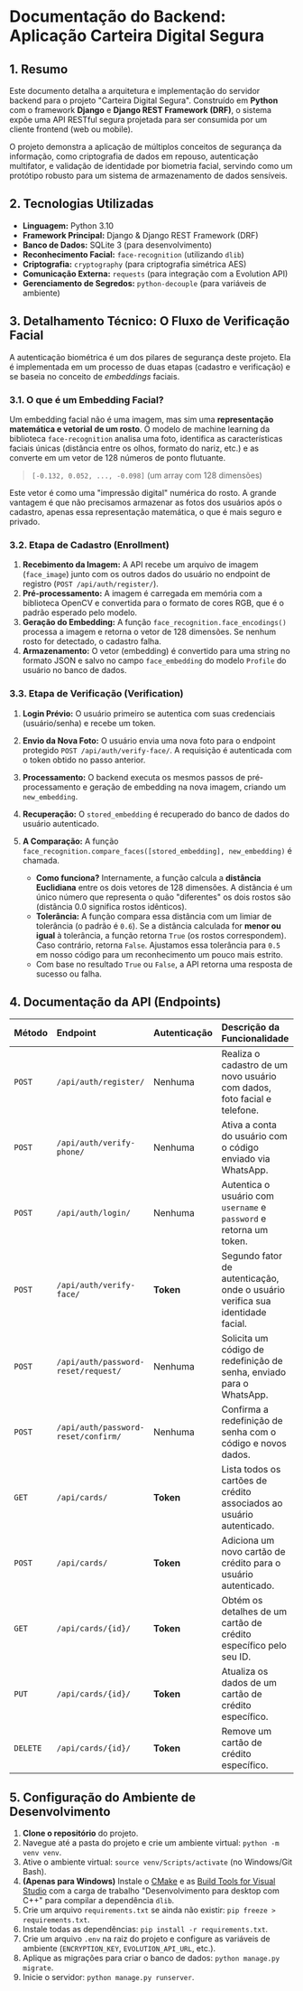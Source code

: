 # Documentação do Backend: Aplicação Carteira Digital Segura

## 1. Resumo

Este documento detalha a arquitetura e implementação do servidor backend para o projeto "Carteira Digital Segura". Construído em **Python** com o framework **Django** e **Django REST Framework (DRF)**, o sistema expõe uma API RESTful segura projetada para ser consumida por um cliente frontend (web ou mobile).

O projeto demonstra a aplicação de múltiplos conceitos de segurança da informação, como criptografia de dados em repouso, autenticação multifator, e validação de identidade por biometria facial, servindo como um protótipo robusto para um sistema de armazenamento de dados sensíveis.

## 2. Tecnologias Utilizadas

* **Linguagem:** Python 3.10
* **Framework Principal:** Django & Django REST Framework (DRF)
* **Banco de Dados:** SQLite 3 (para desenvolvimento)
* **Reconhecimento Facial:** `face-recognition` (utilizando `dlib`)
* **Criptografia:** `cryptography` (para criptografia simétrica AES)
* **Comunicação Externa:** `requests` (para integração com a Evolution API)
* **Gerenciamento de Segredos:** `python-decouple` (para variáveis de ambiente)

## 3. Detalhamento Técnico: O Fluxo de Verificação Facial

A autenticação biométrica é um dos pilares de segurança deste projeto. Ela é implementada em um processo de duas etapas (cadastro e verificação) e se baseia no conceito de *embeddings* faciais.

### 3.1. O que é um Embedding Facial?

Um embedding facial não é uma imagem, mas sim uma **representação matemática e vetorial de um rosto**. O modelo de machine learning da biblioteca `face-recognition` analisa uma foto, identifica as características faciais únicas (distância entre os olhos, formato do nariz, etc.) e as converte em um vetor de 128 números de ponto flutuante.

> `[-0.132, 0.052, ..., -0.098]` (um array com 128 dimensões)

Este vetor é como uma "impressão digital" numérica do rosto. A grande vantagem é que não precisamos armazenar as fotos dos usuários após o cadastro, apenas essa representação matemática, o que é mais seguro e privado.

### 3.2. Etapa de Cadastro (Enrollment)

1.  **Recebimento da Imagem:** A API recebe um arquivo de imagem (`face_image`) junto com os outros dados do usuário no endpoint de registro (`POST /api/auth/register/`).
2.  **Pré-processamento:** A imagem é carregada em memória com a biblioteca OpenCV e convertida para o formato de cores RGB, que é o padrão esperado pelo modelo.
3.  **Geração do Embedding:** A função `face_recognition.face_encodings()` processa a imagem e retorna o vetor de 128 dimensões. Se nenhum rosto for detectado, o cadastro falha.
4.  **Armazenamento:** O vetor (embedding) é convertido para uma string no formato JSON e salvo no campo `face_embedding` do modelo `Profile` do usuário no banco de dados.

### 3.3. Etapa de Verificação (Verification)

1.  **Login Prévio:** O usuário primeiro se autentica com suas credenciais (usuário/senha) e recebe um token.
2.  **Envio da Nova Foto:** O usuário envia uma nova foto para o endpoint protegido `POST /api/auth/verify-face/`. A requisição é autenticada com o token obtido no passo anterior.
3.  **Processamento:** O backend executa os mesmos passos de pré-processamento e geração de embedding na nova imagem, criando um `new_embedding`.
4.  **Recuperação:** O `stored_embedding` é recuperado do banco de dados do usuário autenticado.
5.  **A Comparação:** A função `face_recognition.compare_faces([stored_embedding], new_embedding)` é chamada.

    * **Como funciona?** Internamente, a função calcula a **distância Euclidiana** entre os dois vetores de 128 dimensões. A distância é um único número que representa o quão "diferentes" os dois rostos são (distância 0.0 significa rostos idênticos).
    * **Tolerância:** A função compara essa distância com um limiar de tolerância (o padrão é `0.6`). Se a distância calculada for **menor ou igual** à tolerância, a função retorna `True` (os rostos correspondem). Caso contrário, retorna `False`. Ajustamos essa tolerância para `0.5` em nosso código para um reconhecimento um pouco mais estrito.
    * Com base no resultado `True` ou `False`, a API retorna uma resposta de sucesso ou falha.

## 4. Documentação da API (Endpoints)

| Método | Endpoint                                    | Autenticação | Descrição da Funcionalidade                                               |
| :----- | :------------------------------------------ | :----------- | :------------------------------------------------------------------------ |
| `POST` | `/api/auth/register/`                       | Nenhuma      | Realiza o cadastro de um novo usuário com dados, foto facial e telefone.   |
| `POST` | `/api/auth/verify-phone/`                   | Nenhuma      | Ativa a conta do usuário com o código enviado via WhatsApp.               |
| `POST` | `/api/auth/login/`                          | Nenhuma      | Autentica o usuário com `username` e `password` e retorna um token.         |
| `POST` | `/api/auth/verify-face/`                    | **Token** | Segundo fator de autenticação, onde o usuário verifica sua identidade facial.|
| `POST` | `/api/auth/password-reset/request/`         | Nenhuma      | Solicita um código de redefinição de senha, enviado para o WhatsApp.       |
| `POST` | `/api/auth/password-reset/confirm/`         | Nenhuma      | Confirma a redefinição de senha com o código e novos dados.               |
| `GET`  | `/api/cards/`                               | **Token** | Lista todos os cartões de crédito associados ao usuário autenticado.      |
| `POST` | `/api/cards/`                               | **Token** | Adiciona um novo cartão de crédito para o usuário autenticado.            |
| `GET`  | `/api/cards/{id}/`                          | **Token** | Obtém os detalhes de um cartão de crédito específico pelo seu ID.         |
| `PUT`  | `/api/cards/{id}/`                          | **Token** | Atualiza os dados de um cartão de crédito específico.                     |
| `DELETE`| `/api/cards/{id}/`                          | **Token** | Remove um cartão de crédito específico.                                   |

## 5. Configuração do Ambiente de Desenvolvimento

1.  **Clone o repositório** do projeto.
2.  Navegue até a pasta do projeto e crie um ambiente virtual: `python -m venv venv`.
3.  Ative o ambiente virtual: `source venv/Scripts/activate` (no Windows/Git Bash).
4.  **(Apenas para Windows)** Instale o [CMake](https://cmake.org/download/) e as [Build Tools for Visual Studio](https://visualstudio.microsoft.com/pt-br/downloads/) com a carga de trabalho "Desenvolvimento para desktop com C++" para compilar a dependência `dlib`.
5.  Crie um arquivo `requirements.txt` se ainda não existir: `pip freeze > requirements.txt`.
6.  Instale todas as dependências: `pip install -r requirements.txt`.
7.  Crie um arquivo `.env` na raiz do projeto e configure as variáveis de ambiente (`ENCRYPTION_KEY`, `EVOLUTION_API_URL`, etc.).
8.  Aplique as migrações para criar o banco de dados: `python manage.py migrate`.
9.  Inicie o servidor: `python manage.py runserver`.
